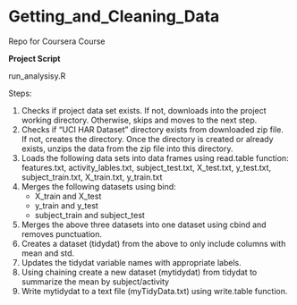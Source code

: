 # Getting_and_Cleaning_Data
Repo for Coursera Course

**Project Script**

run_analysisy.R

Steps:

1. Checks if project data set exists.  If not, downloads into the project working directory.  Otherwise, skips and moves to the next step.
2. Checks if “UCI HAR Dataset” directory exists from downloaded zip file.  If not, creates the directory.
Once the directory is created or already exists, unzips the data from the zip file into this directory.
3. Loads the following data sets into data frames using read.table function:
  features.txt, activity_lables.txt, subject_test.txt, X_test.txt, y_test.txt, subject_train.txt, X_train.txt, y_train.txt
4. Merges the following datasets using bind:
    - X_train and X_test
    - y_train and y_test
    - subject_train and subject_test
5. Merges the above three datasets into one dataset using cbind and removes punctuation.
6. Creates a dataset (tidydat) from the above to only include columns with mean and std.
7. Updates the tidydat variable names with appropriate labels.
8. Using chaining create a new dataset (mytidydat) from tidydat to summarize the mean by subject/activity
9. Write mytidydat to a text file (myTidyData.txt) using write.table function.
